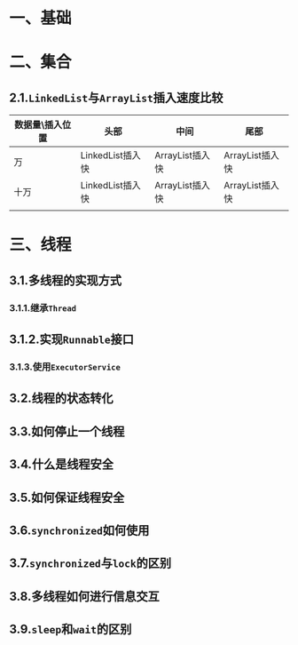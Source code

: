# 一、基础





# 二、集合

## 2.1.`LinkedList`与`ArrayList`插入速度比较

| 数据量\插入位置 | 头部             | 中间            | 尾部            |
| --------------- | ---------------- | --------------- | --------------- |
| 万              | LinkedList插入快 | ArrayList插入快 | ArrayList插入快 |
| 十万            | LinkedList插入快 | ArrayList插入快 | ArrayList插入快 |
|                 |                  |                 |                 |





# 三、线程

## 3.1.多线程的实现方式

### 3.1.1.继承`Thread`



## 3.1.2.实现`Runnable`接口



### 3.1.3.使用`ExecutorService`



## 3.2.线程的状态转化



## 3.3.如何停止一个线程



## 3.4.什么是线程安全



## 3.5.如何保证线程安全



## 3.6.`synchronized`如何使用



## 3.7.`synchronized`与`lock`的区别



## 3.8.多线程如何进行信息交互



## 3.9.`sleep`和`wait`的区别









